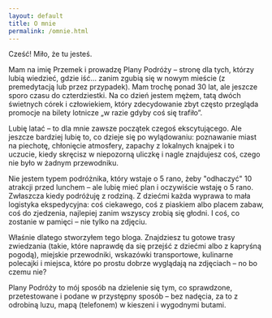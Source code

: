 ```yaml
---
layout: default
title: O mnie
permalink: /omnie.html
---
```


Cześć! Miło, że tu jesteś.

Mam na imię Przemek i prowadzę Plany Podróży – stronę dla tych, którzy lubią wiedzieć, gdzie iść… zanim zgubią się w nowym mieście (z premedytacją lub przez przypadek). Mam trochę ponad 30 lat, ale jeszcze sporo czasu do czterdziestki. Na co dzień jestem mężem, tatą dwóch świetnych córek i człowiekiem, który zdecydowanie zbyt często przegląda promocje na bilety lotnicze „w razie gdyby coś się trafiło”.

Lubię latać – to dla mnie zawsze początek czegoś ekscytującego. Ale jeszcze bardziej lubię to, co dzieje się po wylądowaniu: poznawanie miast na piechotę, chłonięcie atmosfery, zapachy z lokalnych knajpek i to uczucie, kiedy skręcisz w niepozorną uliczkę i nagle znajdujesz coś, czego nie było w żadnym przewodniku.

Nie jestem typem podróżnika, który wstaje o 5 rano, żeby "odhaczyć" 10 atrakcji przed lunchem – ale lubię mieć plan i oczywiście wstaję o 5 rano. Zwłaszcza kiedy podróżuję z rodziną. Z dziećmi każda wyprawa to mała logistyka ekspedycyjna: coś ciekawego, coś z piaskiem albo placem zabaw, coś do zjedzenia, najlepiej zanim wszyscy zrobią się głodni. I coś, co zostanie w pamięci – nie tylko na zdjęciu.

Właśnie dlatego stworzyłem tego bloga. Znajdziesz tu gotowe trasy zwiedzania (takie, które naprawdę da się przejść z dziećmi albo z kapryśną pogodą), miejskie przewodniki, wskazówki transportowe, kulinarne polecajki i miejsca, które po prostu dobrze wyglądają na zdjęciach – no bo czemu nie?

Plany Podróży to mój sposób na dzielenie się tym, co sprawdzone, przetestowane i podane w przystępny sposób – bez nadęcia, za to z odrobiną luzu, mapą (telefonem) w kieszeni i wygodnymi butami.
